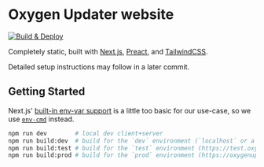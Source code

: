 # Oxygen Updater website

[![Build & Deploy][workflow-badge-image]][workflow-badge-link]

Completely static, built with [Next.js][nextjs], [Preact][preact], and [TailwindCSS][tailwindcss].

Detailed setup instructions may follow in a later commit.

## Getting Started

Next.js' [built-in env-var support][nextjs-env] is a little too basic for our use-case, so we use [`env-cmd`][env-cmd] instead.

```bash
npm run dev        # local dev client+server
npm run build:dev  # build for the `dev` environment (`localhost` or a custom hosts-loopback domain, oxygenupdater.local)
npm run build:test # build for the `test` environment (https://test.oxygenupdater.com/)
npm run build:prod # build for the `prod` environment (https://oxygenupdater.com/)
```

[workflow-badge-image]: https://github.com/oxygen-updater/website/workflows/Build%20%26%20Deploy/badge.svg
[workflow-badge-link]: https://github.com/oxygen-updater/website/actions/workflows/build+deploy.yml

[nextjs]: https://nextjs.org
[preact]: https://preactjs.com
[tailwindcss]: https://tailwindcss.com
[localhost]: http://localhost

[nextjs-env]: https://nextjs.org/docs/basic-features/environment-variables
[env-cmd]: https://www.npmjs.com/package/env-cmd
